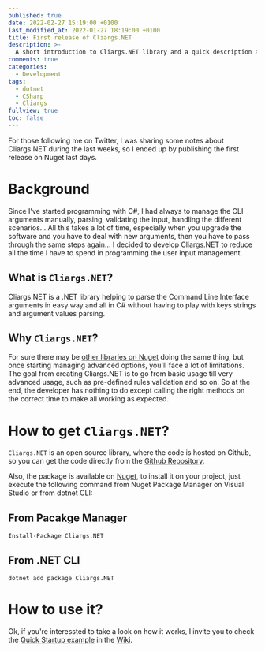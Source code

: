 ```yaml
---
published: true
date: 2022-02-27 15:19:00 +0100
last_modified_at: 2022-01-27 18:19:00 +0100
title: First release of Cliargs.NET
description: >-
  A short introduction to Cliargs.NET library and a quick description about its first release
comments: true
categories:
  - Development
tags:
  - dotnet
  - CSharp
  - Cliargs
fullview: true
toc: false
---
```


For those following me on Twitter, I was sharing some notes about Cliargs.NET during the last weeks, so I ended up by publishing the first release on Nuget last days.

# Background
Since I've started programming with C#, I had always to manage the CLI arguments manually, parsing, validating the input, handling the different scenarios... All this takes a lot of time, especially when you upgrade the software and you have to deal with new arguments, then you have to pass through the same steps again...
I decided to develop Cliargs.NET to reduce all the time I have to spend in programming the user input management.

## What is `Cliargs.NET`?
Cliargs.NET is a .NET library helping to parse the Command Line Interface arguments in easy way and all in C# without having to play with keys strings and argument values parsing.

## Why `Cliargs.NET`?
For sure there may be [other libraries on Nuget][3] doing the same thing, but once starting managing advanced options, you'll face a lot of limitations. The goal from creating Cliargs.NET is to go from basic usage till very advanced usage, such as pre-defined rules validation and so on.
So at the end, the developer has nothing to do except calling the right methods on the correct time to make all working as expected.

# How to get `Cliargs.NET`?

`Cliargs.NET` is an open source library, where the code is hosted on Github, so you can get the code directly from the [Github Repository][1].

Also, the package is available on [Nuget][2], to install it on your project, just execute the following command from Nuget Package Manager on Visual Studio or from dotnet CLI:

## From Pacakge Manager
```shell
Install-Package Cliargs.NET
```

## From .NET CLI
```shell
dotnet add package Cliargs.NET
```
# How to use it?
Ok, if you're interessted to take a look on how it works, I invite you to check the [Quick Startup example][4] in the [Wiki][5].



[1]: https://github.com/YounesCheikh/Cliargs.NET "Cliargs.NET Repository on Github"
[2]: https://www.nuget.org/packages/Cliargs.NET/ "Cliargs.NET Package on Nuget"
[3]: https://www.nuget.org/packages?q=command+line+interface "Other packages for CLI"
[4]: https://github.com/YounesCheikh/Cliargs.NET/wiki/Quick-Startup "Quick Startup Example"
[5]: https://github.com/YounesCheikh/Cliargs.NET/wiki/ "Cliargs.NET Wiki"
